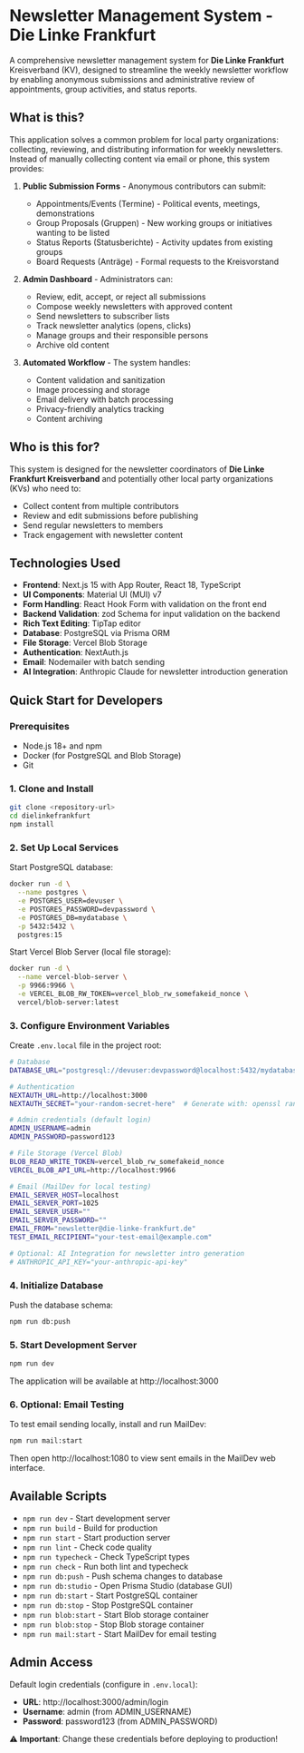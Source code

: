 # Newsletter Management System - Die Linke Frankfurt

A comprehensive newsletter management system for **Die Linke Frankfurt** Kreisverband (KV), designed to streamline the weekly newsletter workflow by enabling anonymous submissions and administrative review of appointments, group activities, and status reports.

## What is this?

This application solves a common problem for local party organizations: collecting, reviewing, and distributing information for weekly newsletters. Instead of manually collecting content via email or phone, this system provides:

1. **Public Submission Forms** - Anonymous contributors can submit:
   - Appointments/Events (Termine) - Political events, meetings, demonstrations
   - Group Proposals (Gruppen) - New working groups or initiatives wanting to be listed
   - Status Reports (Statusberichte) - Activity updates from existing groups
   - Board Requests (Anträge) - Formal requests to the Kreisvorstand

2. **Admin Dashboard** - Administrators can:
   - Review, edit, accept, or reject all submissions
   - Compose weekly newsletters with approved content
   - Send newsletters to subscriber lists
   - Track newsletter analytics (opens, clicks)
   - Manage groups and their responsible persons
   - Archive old content

3. **Automated Workflow** - The system handles:
   - Content validation and sanitization
   - Image processing and storage
   - Email delivery with batch processing
   - Privacy-friendly analytics tracking
   - Content archiving

## Who is this for?

This system is designed for the newsletter coordinators of **Die Linke Frankfurt Kreisverband** and potentially other local party organizations (KVs) who need to:
- Collect content from multiple contributors
- Review and edit submissions before publishing
- Send regular newsletters to members
- Track engagement with newsletter content

## Technologies Used

- **Frontend**: Next.js 15 with App Router, React 18, TypeScript
- **UI Components**: Material UI (MUI) v7
- **Form Handling**: React Hook Form with validation on the front end
- **Backend Validation**: zod Schema for input validation on the backend
- **Rich Text Editing**: TipTap editor
- **Database**: PostgreSQL via Prisma ORM
- **File Storage**: Vercel Blob Storage
- **Authentication**: NextAuth.js
- **Email**: Nodemailer with batch sending
- **AI Integration**: Anthropic Claude for newsletter introduction generation

## Quick Start for Developers

### Prerequisites

- Node.js 18+ and npm
- Docker (for PostgreSQL and Blob Storage)
- Git

### 1. Clone and Install

```bash
git clone <repository-url>
cd dielinkefrankfurt
npm install
```

### 2. Set Up Local Services

Start PostgreSQL database:
```bash
docker run -d \
  --name postgres \
  -e POSTGRES_USER=devuser \
  -e POSTGRES_PASSWORD=devpassword \
  -e POSTGRES_DB=mydatabase \
  -p 5432:5432 \
  postgres:15
```

Start Vercel Blob Server (local file storage):
```bash
docker run -d \
  --name vercel-blob-server \
  -p 9966:9966 \
  -e VERCEL_BLOB_RW_TOKEN=vercel_blob_rw_somefakeid_nonce \
  vercel/blob-server:latest
```

### 3. Configure Environment Variables

Create `.env.local` file in the project root:

```bash
# Database
DATABASE_URL="postgresql://devuser:devpassword@localhost:5432/mydatabase"

# Authentication
NEXTAUTH_URL=http://localhost:3000
NEXTAUTH_SECRET="your-random-secret-here"  # Generate with: openssl rand -base64 32

# Admin credentials (default login)
ADMIN_USERNAME=admin
ADMIN_PASSWORD=password123

# File Storage (Vercel Blob)
BLOB_READ_WRITE_TOKEN=vercel_blob_rw_somefakeid_nonce
VERCEL_BLOB_API_URL=http://localhost:9966

# Email (MailDev for local testing)
EMAIL_SERVER_HOST=localhost
EMAIL_SERVER_PORT=1025
EMAIL_SERVER_USER=""
EMAIL_SERVER_PASSWORD=""
EMAIL_FROM="newsletter@die-linke-frankfurt.de"
TEST_EMAIL_RECIPIENT="your-test-email@example.com"

# Optional: AI Integration for newsletter intro generation
# ANTHROPIC_API_KEY="your-anthropic-api-key"
```

### 4. Initialize Database

Push the database schema:
```bash
npm run db:push
```

### 5. Start Development Server

```bash
npm run dev
```

The application will be available at http://localhost:3000

### 6. Optional: Email Testing

To test email sending locally, install and run MailDev:

```bash
npm run mail:start
```

Then open http://localhost:1080 to view sent emails in the MailDev web interface.

## Available Scripts

- `npm run dev` - Start development server
- `npm run build` - Build for production
- `npm run start` - Start production server
- `npm run lint` - Check code quality
- `npm run typecheck` - Check TypeScript types
- `npm run check` - Run both lint and typecheck
- `npm run db:push` - Push schema changes to database
- `npm run db:studio` - Open Prisma Studio (database GUI)
- `npm run db:start` - Start PostgreSQL container
- `npm run db:stop` - Stop PostgreSQL container
- `npm run blob:start` - Start Blob storage container
- `npm run blob:stop` - Stop Blob storage container
- `npm run mail:start` - Start MailDev for email testing

## Admin Access

Default login credentials (configure in `.env.local`):
- **URL**: http://localhost:3000/admin/login
- **Username**: admin (from ADMIN_USERNAME)
- **Password**: password123 (from ADMIN_PASSWORD)

⚠️ **Important**: Change these credentials before deploying to production!
